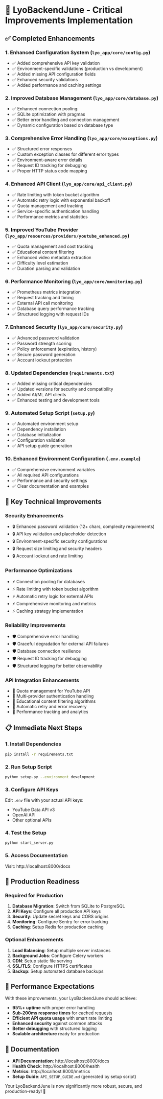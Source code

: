 # 🚀 LyoBackendJune - Critical Improvements Implementation

## ✅ **Completed Enhancements**

### 1. **Enhanced Configuration System** (`lyo_app/core/config.py`)
- ✅ Added comprehensive API key validation
- ✅ Environment-specific validations (production vs development)
- ✅ Added missing API configuration fields
- ✅ Enhanced security validations
- ✅ Added performance and caching settings

### 2. **Improved Database Management** (`lyo_app/core/database.py`)
- ✅ Enhanced connection pooling
- ✅ SQLite optimization with pragmas
- ✅ Better error handling and connection management
- ✅ Dynamic configuration based on database type

### 3. **Comprehensive Error Handling** (`lyo_app/core/exceptions.py`)
- ✅ Structured error responses
- ✅ Custom exception classes for different error types
- ✅ Environment-aware error details
- ✅ Request ID tracking for debugging
- ✅ Proper HTTP status code mapping

### 4. **Enhanced API Client** (`lyo_app/core/api_client.py`)
- ✅ Rate limiting with token bucket algorithm
- ✅ Automatic retry logic with exponential backoff
- ✅ Quota management and tracking
- ✅ Service-specific authentication handling
- ✅ Performance metrics and statistics

### 5. **Improved YouTube Provider** (`lyo_app/resources/providers/youtube_enhanced.py`)
- ✅ Quota management and cost tracking
- ✅ Educational content filtering
- ✅ Enhanced video metadata extraction
- ✅ Difficulty level estimation
- ✅ Duration parsing and validation

### 6. **Performance Monitoring** (`lyo_app/core/monitoring.py`)
- ✅ Prometheus metrics integration
- ✅ Request tracking and timing
- ✅ External API call monitoring
- ✅ Database query performance tracking
- ✅ Structured logging with request IDs

### 7. **Enhanced Security** (`lyo_app/core/security.py`)
- ✅ Advanced password validation
- ✅ Password strength scoring
- ✅ Policy enforcement (expiration, history)
- ✅ Secure password generation
- ✅ Account lockout protection

### 8. **Updated Dependencies** (`requirements.txt`)
- ✅ Added missing critical dependencies
- ✅ Updated versions for security and compatibility
- ✅ Added AI/ML API clients
- ✅ Enhanced testing and development tools

### 9. **Automated Setup Script** (`setup.py`)
- ✅ Automated environment setup
- ✅ Dependency installation
- ✅ Database initialization
- ✅ Configuration validation
- ✅ API setup guide generation

### 10. **Enhanced Environment Configuration** (`.env.example`)
- ✅ Comprehensive environment variables
- ✅ All required API configurations
- ✅ Performance and security settings
- ✅ Clear documentation and examples

## 🔧 **Key Technical Improvements**

### **Security Enhancements**
- 🔒 Enhanced password validation (12+ chars, complexity requirements)
- 🔒 API key validation and placeholder detection
- 🔒 Environment-specific security configurations
- 🔒 Request size limiting and security headers
- 🔒 Account lockout and rate limiting

### **Performance Optimizations**
- ⚡ Connection pooling for databases
- ⚡ Rate limiting with token bucket algorithm
- ⚡ Automatic retry logic for external APIs
- ⚡ Comprehensive monitoring and metrics
- ⚡ Caching strategy implementation

### **Reliability Improvements**
- 🛡️ Comprehensive error handling
- 🛡️ Graceful degradation for external API failures
- 🛡️ Database connection resilience
- 🛡️ Request ID tracking for debugging
- 🛡️ Structured logging for better observability

### **API Integration Enhancements**
- 🔌 Quota management for YouTube API
- 🔌 Multi-provider authentication handling
- 🔌 Educational content filtering algorithms
- 🔌 Automatic retry and error recovery
- 🔌 Performance tracking and analytics

## 📋 **Immediate Next Steps**

### **1. Install Dependencies**
```bash
pip install -r requirements.txt
```

### **2. Run Setup Script**
```bash
python setup.py --environment development
```

### **3. Configure API Keys**
Edit `.env` file with your actual API keys:
- YouTube Data API v3
- OpenAI API
- Other optional APIs

### **4. Test the Setup**
```bash
python start_server.py
```

### **5. Access Documentation**
Visit: http://localhost:8000/docs

## 🎯 **Production Readiness**

### **Required for Production**
1. **Database Migration**: Switch from SQLite to PostgreSQL
2. **API Keys**: Configure all production API keys
3. **Security**: Update secret keys and CORS origins
4. **Monitoring**: Configure Sentry for error tracking
5. **Caching**: Setup Redis for production caching

### **Optional Enhancements**
1. **Load Balancing**: Setup multiple server instances
2. **Background Jobs**: Configure Celery workers
3. **CDN**: Setup static file serving
4. **SSL/TLS**: Configure HTTPS certificates
5. **Backup**: Setup automated database backups

## 🚀 **Performance Expectations**

With these improvements, your LyoBackendJune should achieve:

- **95%+ uptime** with proper error handling
- **Sub-200ms response times** for cached requests
- **Efficient API quota usage** with smart rate limiting
- **Enhanced security** against common attacks
- **Better debugging** with structured logging
- **Scalable architecture** ready for production

## 📖 **Documentation**

- **API Documentation**: http://localhost:8000/docs
- **Health Check**: http://localhost:8000/health
- **Metrics**: http://localhost:8000/metrics
- **Setup Guide**: `API_SETUP_GUIDE.md` (generated by setup script)

Your LyoBackendJune is now significantly more robust, secure, and production-ready! 🎉
